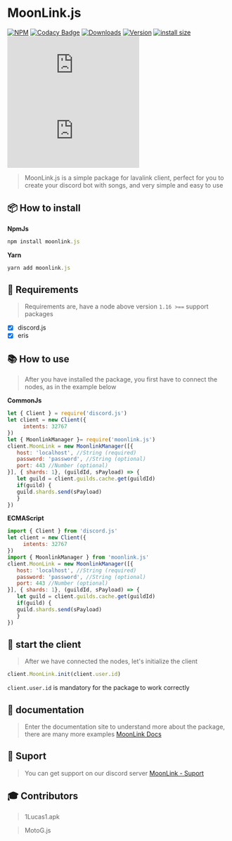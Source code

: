 # MoonLink.js

[![NPM](https://nodei.co/npm/moonlink.js.png)](\[https:/nodei.co/npm/moonlink.js) [![Codacy Badge](https://app.codacy.com/project/badge/Grade/7dd9288acdc94dacaa11ad80f36a9bd3)](https://www.codacy.com/gh/1Lucas1apk/moonlink.js/dashboard?utm\_source=github.com\&utm\_medium=referral\&utm\_content=1Lucas1apk/moonlink.js\&utm\_campaign=Badge\_Grade) [![Downloads](https://img.shields.io/npm/dt/moonlink.js.svg?color=3884FF)](https://www.npmjs.com/package/moonlink.js) [![Version](https://img.shields.io/npm/v/moonlink.js.svg?color=3884FF\&label=version)](https://www.npmjs.com/package/moonlink.js) [![install size](https://packagephobia.com/badge?p=moonlink.js)](https://packagephobia.com/result?p=moonlink.js) ![vulnabilites](https://img.shields.io/snyk/vulnerabilities/npm/moonlink.js) ![node](https://img.shields.io/node/v/moonlink.js)

> MoonLink.js is a simple package for lavalink client, perfect for you to create your discord bot with songs, and very simple and easy to use

## 📦 How to install

**NpmJs**

```js
npm install moonlink.js
```

**Yarn**

```js
yarn add moonlink.js
```

## 🎲 Requirements

> Requirements are, have a node above version `1.16 >==` support packages

* [x] discord.js
* [x] eris

## 📚 How to use

> After you have installed the package, you first have to connect the nodes, as in the example below

**CommonJs**

```js
let { Client } = require('discord.js')
let client = new Client({
     intents: 32767
})
let { MoonlinkManager }= require('moonlink.js')
client.MoonLink = new MoonlinkManager([{
   host: 'localhost', //String (required)
   password: 'password', //String (optional)
   port: 443 //Number (optional)
}], { shards: 1}, (guildId, sPayload) => {
   let guild = client.guilds.cache.get(guildId)
   if(guild) {
   guild.shards.send(sPayload)
   }
})
```

**ECMAScript**

```js
import { Client } from 'discord.js'
let client = new Client({
     intents: 32767
})
import { MoonlinkManager } from 'moonlink.js'
client.MoonLink = new MoonlinkManager([{
   host: 'localhost', //String (required)
   password: 'password', //String (optional)
   port: 443 //Number (optional)
}], { shards: 1}, (guildId, sPayload) => {
   let guild = client.guilds.cache.get(guildId)
   if(guild) {
   guild.shards.send(sPayload)
   }
})
```

## 🐌 start the client

> After we have connected the nodes, let's initialize the client

```js
client.MoonLink.init(client.user.id)
```

`client.user.id` is mandatory for the package to work correctly

## 📖 documentation

> Enter the documentation site to understand more about the package, there are many more examples [MoonLink Docs](https://moonlinkjs.tk)

## 🎨 Suport

> You can get support on our discord server [MoonLink - Suport](https://discord.gg/Gv8uxApUUY)

## 🎓 Contributors

> 1Lucas1.apk

> MotoG.js
